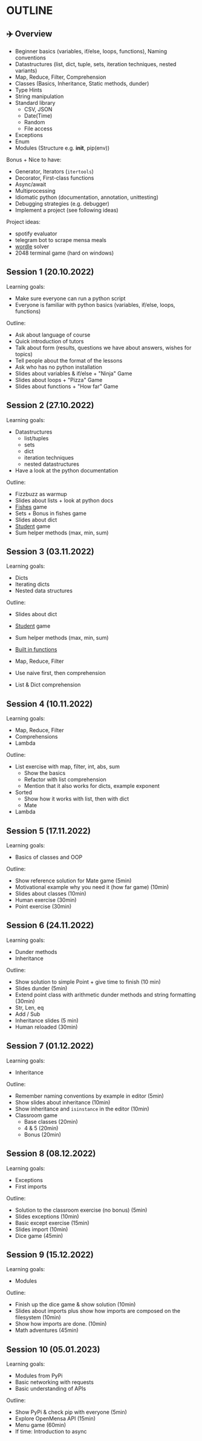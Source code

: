 # OUTLINE

## ✈️ Overview

- Beginner basics (variables, if/else, loops, functions), Naming conventions
- Datastructures (list, dict, tuple, sets, iteration techniques, nested variants)
- Map, Reduce, Filter, Comprehension
- Classes (Basics, Inheritance, Static methods, dunder)
- Type Hints
- String manipulation
- Standard library
  - CSV, JSON
  - Date(Time)
  - Random
  - File access
- Exceptions
- Enum
- Modules (Structure e.g. **init**, pip(env))

Bonus + Nice to have:

- Generator, Iterators (`itertools`)
- Decorator, First-class functions
- Async/await
- Multiprocessing
- Idiomatic python (documentation, annotation, unittesting)
- Debugging strategies (e.g. debugger)
- Implement a project (see following ideas)

Project ideas:

- spotify evaluator
- telegram bot to scrape mensa meals
- [wordle](https://www.nytimes.com/games/wordle/index.html) solver
- 2048 terminal game (hard on windows)

## Session 1 (20.10.2022)

Learning goals:

- Make sure everyone can run a python script
- Everyone is familiar with python basics (variables, if/else, loops, functions)

Outline:

- Ask about language of course
- Quick introduction of tutors
- Talk about form (results, questions we have about answers, wishes for topics)
- Tell people about the format of the lessons
- Ask who has no python installation
- Slides about variables & if/else + "Ninja" Game
- Slides about loops + "Pizza" Game
- Slides about functions + "How far" Game

## Session 2 (27.10.2022)

Learning goals:

- Datastructures
  - list/tuples
  - sets
  - dict
  - iteration techniques
  - nested datastructures
- Have a look at the python documentation

Outline:

- Fizzbuzz as warmup
- Slides about lists + look at python docs
- [Fishes](games/lanternfish.py) game
- Sets + Bonus in fishes game
- Slides about dict
- [Student](games/students.py) game
- Sum helper methods (max, min, sum)

## Session 3 (03.11.2022)

Learning goals:

- Dicts
- Iterating dicts
- Nested data structures

Outline:

- Slides about dict
- [Student](games/students.py) game
- Sum helper methods (max, min, sum)
- [Built in functions](https://docs.python.org/3/library/functions.html#built-in-functions)

- Map, Reduce, Filter
- Use naive first, then comprehension
- List & Dict comprehension

## Session 4 (10.11.2022)

Learning goals:

- Map, Reduce, Filter
- Comprehensions
- Lambda

Outline:

- List exercise with map, filter, int, abs, sum
  - Show the basics
  - Refactor with list comprehension
  - Mention that it also works for dicts, example exponent
- Sorted
  - Show how it works with list, then with dict
  - Mate
- Lambda

## Session 5 (17.11.2022)

Learning goals:

- Basics of classes and OOP

Outline:

- Show reference solution for Mate game (5min)
- Motivational example why you need it (how far game) (10min)
- Slides about classes (10min)
- Human exercise (30min)
- Point exercise (30min)

## Session 6 (24.11.2022)

Learning goals:

- Dunder methods
- Inheritance

Outline:

- Show solution to simple Point + give time to finish (10 min)
- Slides dunder (5min)
- Extend point class with arithmetic dunder methods and string formatting (30min)
- Str, Len, eq
- Add / Sub
- Inheritance slides (5 min)
- Human reloaded (30min)

## Session 7 (01.12.2022)

Learning goals:

- Inheritance

Outline:

- Remember naming conventions by example in editor (5min)
- Show slides about inheritance (10min)
- Show inheritance and `isinstance` in the editor (10min)
- Classroom game
  - Base classes (20min)
  - 4 & 5 (20min)
  - Bonus (20min)

## Session 8 (08.12.2022)

Learning goals:

- Exceptions
- First imports

Outline:

- Solution to the classroom exercise (no bonus) (5min)
- Slides exceptions (10min)
- Basic except exercise (15min)
- Slides import (10min)
- Dice game (45min)

## Session 9 (15.12.2022)

Learning goals:

- Modules

Outline:

- Finish up the dice game & show solution (10min)
- Slides about imports plus show how imports are composed on the filesystem (10min)
- Show how imports are done. (10min)
- Math adventures (45min)


## Session 10 (05.01.2023)

Learning goals:

- Modules from PyPi
- Basic networking with requests
- Basic understanding of APIs

Outline:

- Show PyPi & check pip with everyone (5min)
- Explore OpenMensa API (15min)
- Menu game (60min)
- If time: Introduction to async